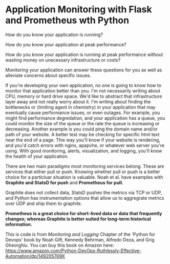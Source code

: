 # Application Monitoring with Flask and Prometheus wth Python

How do you know your application is running?

How do you know your application at peak performance? 

How do you know your application is running at peak performance without wasting money on unecessary infrastructure or costs? 

Monitoring your application can answer these questions for you as well as alleviate concerns about specific issues. 

If you're developing your own application, no one is going to know how to monitor that application better than you. 
I'm not necessarily writing about CPU, memory or hard drive space. 
We'd like to abstract that infrastructure layer away and not really worry about it. 
I'm writing about finding the bottlenecks or (limiting agent in chemistry) in your application that may eventually cause performance issues, or even outages. 
For example, you might find performance degredation, and your application has a queue, you could monitor the size of the queue or the rate the queue is increasing or decreasing. 
Another example is you could ping the domain name and/or path of your website. A better test may be checking for specific html text near the end of a page. This way you'll know if your website is rendering, and you'd catch errors with nginx, apapvhe, or whatever web server you're using.
With good monitoring, alerts, visualization, and logging, you'll know the health of your application. 

There are two main paradigms most monitoring services belong. These are services that either pull or push. Knowing whether pull or push is a better choice for a particluar situation is valuable. Noah et al. have examples with **Graphite and StatsD for push** and **Prometheus for pull.** 

Graphite does not collect data, StatsD pushes the metrics via TCP or UDP, and Python has instrumentation options that allow us to aggregrate metrics over UDP and ship them to graphite. 

**Prometheus is a great choice for short-lived data or data that frequently changes; whereas Graphite is better suited for long-term historical information.**

This is code is from _Monitoring and Logging_ Chapter of the 'Python for Devops' book by Noah Gift, Kennedy Behrman, Alfredo Deza, and Grig Gheorghiu. 
You can buy this book on Amazon here: https://www.amazon.com/Python-DevOps-Ruthlessly-Effective-Automation/dp/149205769X
